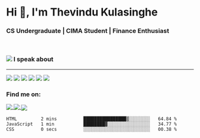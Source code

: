 <h1  align="justify">Hi 👋, I'm Thevindu Kulasinghe</h1>

<h3  align="justify">CS Undergraduate | CIMA Student | Finance Enthusiast</h3>

  <br>



  
  

<span> <h3 style =" align: justify"> <img style = " align: inline  margin: 0px " src="https://img.icons8.com/color/48/000000/talk-male--v1.png"/> I speak about</h3></span>
<hr>

<div margin-left : 10px>
<img  src="https://img.icons8.com/color/48/000000/javascript--v1.png"/>  <img  src="https://img.icons8.com/color/48/000000/typescript.png"/>  <img  src="https://img.icons8.com/color/48/000000/nodejs.png"/>  <img  src="https://img.icons8.com/color/48/000000/react-native.png"/>  <img  src="https://img.icons8.com/fluency/48/000000/azure-1.png"/>  <img  src="https://img.icons8.com/color/48/000000/mongodb.png"/>
<div>
  
  

  <h3  align  =  "justify"  > Find me on:  </h3>
  
 
  
  <a  href  =  "https://www.linkedin.com/in/kulasinghet/"><span style = "vertical-align:middle">  <img src="https://img.icons8.com/color/48/000000/linkedin.png"/>  </a>
    <a  href  =  "https://www.facebook.com/thevinduk"><span style = "vertical-align:middle">  <img src="https://img.icons8.com/color/48/000000/facebook-new.png"/>  </a>
      <a  href  =  "https://twitter.com/kulasinghet"><span style = "vertical-align:middle">  <img src="https://img.icons8.com/color/48/000000/twitter--v1.png"/>  </a>


<!--START_SECTION:waka-->

```text
HTML         2 mins          ████████████████▒░░░░░░░░   64.84 %
JavaScript   1 min           ████████▓░░░░░░░░░░░░░░░░   34.77 %
CSS          0 secs          ░░░░░░░░░░░░░░░░░░░░░░░░░   00.38 %
```

<!--END_SECTION:waka-->
